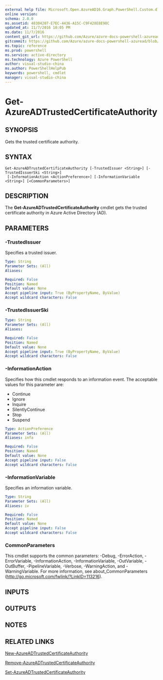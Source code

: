 ```yaml
---
external help file: Microsoft.Open.AzureAD16.Graph.PowerShell.Custom.dll-Help.xml
online version: 
schema: 2.0.0
ms.assetid: 48304207-E7EC-4436-A15C-C9F428E8E98C
updated_at: 11/7/2016 10:05 PM
ms.date: 11/7/2016
content_git_url: https://github.com/Azure/azure-docs-powershell-azuread/blob/master/Azure%20AD%20Cmdlets/AzureAD/v2/Get-AzureADTrustedCertificateAuthority.md
gitcommit: https://github.com/Azure/azure-docs-powershell-azuread/blob/3fbe27c3834f06035f547bdd7d3a2050812300b8/Azure%20AD%20Cmdlets/AzureAD/v2/Get-AzureADTrustedCertificateAuthority.md
ms.topic: reference
ms.prod: powershell
ms.service: active-directory
ms.technology: Azure PowerShell
author: visual-studio-china
ms.author: PowerShellHelpPub
keywords: powershell, cmdlet
manager: visual-studio-china
---
```


# Get-AzureADTrustedCertificateAuthority

## SYNOPSIS
Gets the trusted certificate authority.
## SYNTAX

```
Get-AzureADTrustedCertificateAuthority [-TrustedIssuer <String>] [-TrustedIssuerSki <String>]
 [-InformationAction <ActionPreference>] [-InformationVariable <String>] [<CommonParameters>]
```

## DESCRIPTION
The **Get-AzureADTrustedCertificateAuthority** cmdlet gets the trusted certificate authority in Azure Active Directory (AD).

## PARAMETERS

### -TrustedIssuer
Specifies a trusted issuer.

```yaml
Type: String
Parameter Sets: (All)
Aliases: 

Required: False
Position: Named
Default value: None
Accept pipeline input: True (ByPropertyName, ByValue)
Accept wildcard characters: False
```

### -TrustedIssuerSki


```yaml
Type: String
Parameter Sets: (All)
Aliases: 

Required: False
Position: Named
Default value: None
Accept pipeline input: True (ByPropertyName, ByValue)
Accept wildcard characters: False
```

### -InformationAction
Specifies how this cmdlet responds to an information event. The acceptable values for this parameter are:

- Continue
- Ignore
- Inquire
- SilentlyContinue
- Stop
- Suspend

```yaml
Type: ActionPreference
Parameter Sets: (All)
Aliases: infa

Required: False
Position: Named
Default value: None
Accept pipeline input: False
Accept wildcard characters: False
```

### -InformationVariable
Specifies an information variable.

```yaml
Type: String
Parameter Sets: (All)
Aliases: iv

Required: False
Position: Named
Default value: None
Accept pipeline input: False
Accept wildcard characters: False
```

### CommonParameters
This cmdlet supports the common parameters: -Debug, -ErrorAction, -ErrorVariable, -InformationAction, -InformationVariable, -OutVariable, -OutBuffer, -PipelineVariable, -Verbose, -WarningAction, and -WarningVariable. For more information, see about_CommonParameters (http://go.microsoft.com/fwlink/?LinkID=113216).

## INPUTS

## OUTPUTS

## NOTES

## RELATED LINKS
[New-AzureADTrustedCertificateAuthority](xref:AzureAD/v2/New-AzureADTrustedCertificateAuthority.md)

[Remove-AzureADTrustedCertificateAuthority](xref:AzureAD/v2/Remove-AzureADTrustedCertificateAuthority.md)

[Set-AzureADTrustedCertificateAuthority](xref:AzureAD/v2/Set-AzureADTrustedCertificateAuthority.md)

